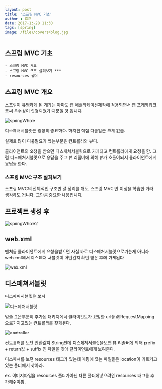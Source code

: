 ```yaml
---
layout: post
title: '스프링 MVC 기초'
author : 효준
date: 2017-12-28 11:30
tags: [spring]
image: /files/covers/blog.jpg
---
```


## 스프링 MVC 기초
    
    - 스프링 MVC 개요
    - 스프링 MVC 구조 살펴보기 ***
    - resources 폴더

## 스프링 MVC 개요

스프링이 유명하게 된 계기는 아마도 웹 애플리케이션제작에 적용되면서 웹 프레임워크로써 우수성이 인정되었기 때문일 것 입니다.

<img src="{{ site.baseurl }}/files/spring11/springWhole.jpg" alt="springWhole">

디스패쳐서블릿은 굉장히 중요하다. 하지만 직접 다룰일은 크게 없음.

실제로 많이 다룰필요가 있는부분은 컨트롤러와 뷰다.

클라이언트의 요청을 받으면 디스페쳐서블릿으로 가게되고 컨트롤러에게 요청을 함. 그럼 디스페쳐서블릿으로 응답을 주고
뷰 리죨버에 의해 뷰가 호출이되서 클라이언트에게 응답을 한다.

### 스프링 MVC 구조 살펴보기

스프링 MVC의 전체적인 구조만 잘 정리를 해도, 스프링 MVC 반 이상을 학습한 거라 생각해도 됩니다. 그만큼 중요한 내용입니다.

## 프로젝트 생성 후 

<img src="{{ site.baseurl }}/files/spring11/springWhole2.jpg" alt="springWhole2">

## web.xml

맨처음 클라이언트에게 요청을받으면 사실 바로 디스페쳐서블릿으로가는게 아니라 web.xml에서 디스페쳐 서블릿이 어떤건지 확인 받은 후에 가게된다.

<img src="{{ site.baseurl }}/files/spring11/web.jpg" alt="web.xml">

## 디스페쳐서블릿

디스페쳐서블릿을 보자

<img src="{{ site.baseurl }}/files/spring11/dispatcher.jpg" alt="디스페쳐서블릿">

밑줄 그은부분에 추가된 패키지에서 클라이언트가 요청한 url을 @RequestMapping 으로가지고있는 컨트롤러를 찾게된다.

<img src="{{ site.baseurl }}/files/spring11/controller.jpg" alt="controller">

컨트롤러를 보면 반환값이 String인데 디스페쳐서블릿을보면 뷰 리졸버에 의해 prefix + return값 + suffix 인 파일을 찾아 클라이언트에게 보여준다.

디스페쳐를 보면 resources 태그가 있는데  매핑에 있는 파일들은 location이 가르키고있는 폴더에서 찾아라.

ex. 이미지파일을 resources 폴더가아닌 다른 폴더에넣으려면 resources 태그를 추가해줘야함.